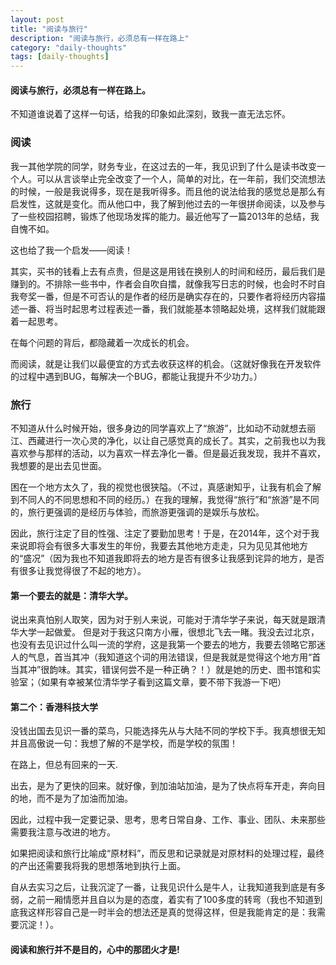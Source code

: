 ```yaml
--- 
layout: post  
title: "阅读与旅行"  
description: "阅读与旅行，必须总有一样在路上"  
category: "daily-thoughts"
tags: [daily-thoughts]  
---
```


#### 阅读与旅行，必须总有一样在路上。
 

不知道谁说着了这样一句话，给我的印象如此深刻，致我一直无法忘怀。

### 阅读

我一其他学院的同学，财务专业，在这过去的一年，我见识到了什么是读书改变一个人。可以从言谈举止完全改变了一个人，简单的对比，在一年前，我们交流想法的时候，一般是我说得多，现在是我听得多。而且他的说法给我的感觉总是那么有启发性，这就是变化。而从他口中，我了解到他过去的一年很拼命阅读，以及参与了一些校园招聘，锻炼了他现场发挥的能力。最近他写了一篇2013年的总结，我自愧不如。

这也给了我一个启发——阅读！

其实，买书的钱看上去有点贵，但是这是用钱在换别人的时间和经历，最后我们是赚到的。不排除一些书中，作者会自吹自擂，就像我写日志的时候，也会时不时自我夸奖一番，但是不可否认的是作者的经历是确实存在的，只要作者将经历内容描述一番、将当时起思考过程表述一番，我们就能基本领略起处境，这样我们就能跟着一起思考。

在每个问题的背后，都隐藏着一次成长的机会。

而阅读，就是让我们以最便宜的方式去收获这样的机会。（这就好像我在开发软件的过程中遇到BUG，每解决一个BUG，都能让我提升不少功力。）

### 旅行

不知道从什么时候开始，很多身边的同学喜欢上了“旅游”，比如动不动就想去丽江、西藏进行一次心灵的净化，以让自己感觉真的成长了。其实，之前我也以为我喜欢参与那样的活动，以为喜欢一样去净化一番。但是最近我发现，我并不喜欢，我想要的是出去见世面。

困在一个地方太久了，我的视觉也很狭隘。（不过，真感谢知乎，让我有机会了解到不同人的不同思想和不同的经历。）在我的理解，我觉得“旅行”和“旅游”是不同的，旅行更强调的是经历与体验，而旅游更强调的是娱乐与放松。

因此，旅行注定了目的性强、注定了要勤加思考！于是，在2014年，这个对于我来说即将会有很多大事发生的年份，我要去其他地方走走，只为见见其他地方的“盛况”（因为我也不知道我即将去的地方是否有很多让我感到诧异的地方，是否有很多让我觉得很了不起的地方）。

#### 第一个要去的就是：清华大学。

说出来真怕别人取笑，因为对于别人来说，可能对于清华学子来说，每天就是跟清华大学一起做爱。 但是对于我这只南方小雁，很想北飞去一睹。我没去过北京，也没有去见识过什么叫一流的学府，这是我第一个要去的地方，我要去领略它那迷人的气息，首当其冲（我知道这个词的用法错误，但是我就是觉得这个地方用“首当其冲”很韵味。其实，错误何尝不是一种正确？！）就是她的历史、图书馆和实验室；（如果有幸被某位清华学子看到这篇文章，要不带下我游一下吧）

#### 第二个：香港科技大学

没钱出国去见识一番的菜鸟，只能选择先从与大陆不同的学校下手。我真想很无知并且高傲说一句：我想了解的不是学校，而是学校的氛围！

在路上，但总有回来的一天.  

出去，是为了更快的回来。就好像，到加油站加油，是为了快点将车开走，奔向目的地，而不是为了加油而加油。

因此，过程中我一定要记录、思考，思考日常自身、工作、事业、团队、未来那些需要我注意与改进的地方。

如果把阅读和旅行比喻成“原材料”，而反思和记录就是对原材料的处理过程，最终的产出还需要我将我的思想落地到执行上面。

自从去实习之后，让我沉淀了一番，让我见识什么是牛人，让我知道我到底是有多弱，之前一厢情愿并且自以为是的态度，着实有了100多度的转弯（我也不知道到底我这样形容自己是一时半会的想法还是真的觉得这样，但是我能肯定的是：我需要沉淀！）。

#### 阅读和旅行并不是目的，心中的那团火才是!